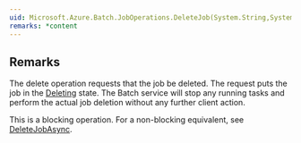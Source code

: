 ```yaml
---  
uid: Microsoft.Azure.Batch.JobOperations.DeleteJob(System.String,System.Collections.Generic.IEnumerable{Microsoft.Azure.Batch.BatchClientBehavior})  
remarks: *content  
---  
```

  
## Remarks  
 The delete operation requests that the job be deleted.  The request puts the job in the [Deleting](assetId:///T:Microsoft.Azure.Batch.Common.JobState?qualifyHint=False&autoUpgrade=True) state.             The Batch service will stop any running tasks and perform the actual job deletion without any further client action.  
  
 This is a blocking operation. For a non-blocking equivalent, see [DeleteJobAsync](assetId:///M:Microsoft.Azure.Batch.JobOperations.DeleteJobAsync(System.String,System.Collections.Generic.IEnumerable{Microsoft.Azure.Batch.BatchClientBehavior},System.Threading.CancellationToken)?qualifyHint=False&autoUpgrade=True).